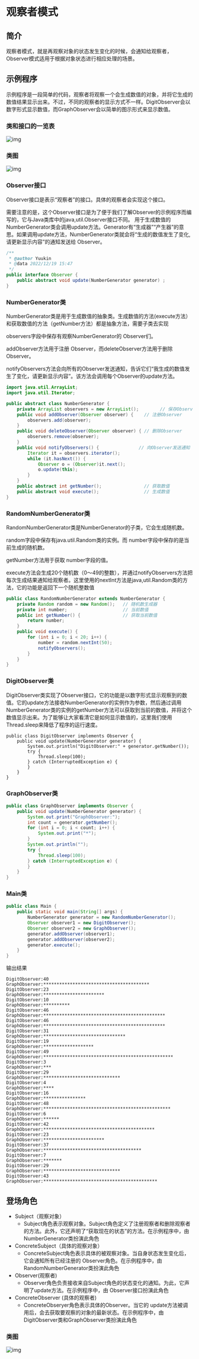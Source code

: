 # 观察者模式

## 简介

观察者模式，就是再观察对象的状态发生变化的时候，会通知给观察者，Observer模式适用于根据对象状态进行相应处理的场景。

## 示例程序

示例程序是一段简单的代码，观察者将观察一个会生成数值的对象，并将它生成的数值结果显示出来。不过，不同的观察者的显示方式不一样。DigitObserver会以数字形式显示数值，而GraphObserver会以简单的图示形式来显示数值。

### 类和接口的一览表

![img](https://raw.githubusercontent.com/Horo-Holo/DesignPatterns/master/images/Observer1.png)

### 类图

![img](https://raw.githubusercontent.com/Horo-Holo/DesignPatterns/master/images/Observer2.png)



### Observer接口

Observer接口是表示“观察者”的接口。具体的观察者会实现这个接口。

需要注意的是，这个Observer接口是为了便于我们了解Observer的示例程序而编写的，它与Java类库中的java,util.Observer接口不同。
用于生成数值的NumberGenerator类会调用update方法。Generator有“生成器”“产生器”的意思。如果调用update方法，NumberGenerator类就会将“生成的数值发生了变化,请更新显示内容”的通知发送给 Observer。



```java
/**
 * @author Yuukin
 * @data 2022/12/19 15:47
 */
public interface Observer {
    public abstract void update(NumberGenerator generator) ;
}
```

### NumberGenerator类

NumberGenerator类是用于生成数值的抽象类。生成数值的方法(execute方法）和获取数值的方法（getNumber方法）都是抽象方法，需要子类去实现

observers字段中保存有观察NumberGenerator的 Observer们。

addObserver方法用于注册 Observer，而deleteObserver方法用于删除 Observer。

notifyObservers方法会向所有的Observer发送通知，告诉它们“我生成的数值发生了变化，请更新显示内容”。该方法会调用每个Observer的update方法。

```java
import java.util.ArrayList;
import java.util.Iterator;

public abstract class NumberGenerator {
    private ArrayList observers = new ArrayList();        // 保存Observer们
    public void addObserver(Observer observer) {    // 注册Observer
        observers.add(observer);
    }
    public void deleteObserver(Observer observer) { // 删除Observer
        observers.remove(observer);
    }
    public void notifyObservers() {               // 向Observer发送通知
        Iterator it = observers.iterator();
        while (it.hasNext()) {
            Observer o = (Observer)it.next();
            o.update(this);
        }
    }
    public abstract int getNumber();                // 获取数值
    public abstract void execute();                 // 生成数值
}
```

### RandomNumberGenerator类

RandomNumberGenerator类是NumberGenerator的子类，它会生成随机数。

random字段中保存有java.util.Random类的实例。而 number字段中保存的是当前生成的随机数。

getNumber方法用于获取 number字段的值。

execute方法会生成20个随机数（0～49的整数），并通过notifyObservers方法把每次生成结果通知给观察者。这里使用的nextInt方法是java,util.Random类的方法，它的功能是返回下一个随机整数值

```java
public class RandomNumberGenerator extends NumberGenerator {
    private Random random = new Random();   // 随机数生成器
    private int number;                     // 当前数值
    public int getNumber() {                // 获取当前数值
        return number;
    }
    public void execute() {
        for (int i = 0; i < 20; i++) {
            number = random.nextInt(50);
            notifyObservers();
        }
    }
}
```

### DigitObserver类

DigitObserver类实现了Observer接口，它的功能是以数字形式显示观察到的数值。它的update方法接收NumberGenerator的实例作为参数，然后通过调用NumberGenerator类的实例的getNumber方法可以获取到当前的数值，并将这个数值显示出来。为了能够让大家看清它是如何显示数值的，这里我们使用 Thread.sleep来降低了程序的运行速度。

```
public class DigitObserver implements Observer {
    public void update(NumberGenerator generator) {
        System.out.println("DigitObserver:" + generator.getNumber());
        try {
            Thread.sleep(100);
        } catch (InterruptedException e) {
        }
    }
}
```

### GraphObserver类

```java
public class GraphObserver implements Observer {
    public void update(NumberGenerator generator) {
        System.out.print("GraphObserver:");
        int count = generator.getNumber();
        for (int i = 0; i < count; i++) {
            System.out.print("*");
        }
        System.out.println("");
        try {
            Thread.sleep(100);
        } catch (InterruptedException e) {
        }
    }
}
```

### Main类

```java
public class Main {
    public static void main(String[] args) {
        NumberGenerator generator = new RandomNumberGenerator();
        Observer observer1 = new DigitObserver();
        Observer observer2 = new GraphObserver();
        generator.addObserver(observer1);
        generator.addObserver(observer2);
        generator.execute();
    }
}
```

输出结果

```
DigitObserver:40
GraphObserver:****************************************
DigitObserver:23
GraphObserver:***********************
DigitObserver:10
GraphObserver:**********
DigitObserver:46
GraphObserver:**********************************************
DigitObserver:46
GraphObserver:**********************************************
DigitObserver:31
GraphObserver:*******************************
DigitObserver:19
GraphObserver:*******************
DigitObserver:49
GraphObserver:*************************************************
DigitObserver:3
GraphObserver:***
DigitObserver:29
GraphObserver:*****************************
DigitObserver:4
GraphObserver:****
DigitObserver:16
GraphObserver:****************
DigitObserver:48
GraphObserver:************************************************
DigitObserver:6
GraphObserver:******
DigitObserver:42
GraphObserver:******************************************
DigitObserver:23
GraphObserver:***********************
DigitObserver:37
GraphObserver:*************************************
DigitObserver:7
GraphObserver:*******
DigitObserver:29
GraphObserver:*****************************
DigitObserver:43
GraphObserver:*******************************************
```

## 登场角色

- Subject（观察对象）
  - Subject角色表示观察对象。Subject角色定义了注册观察者和删除观察者的方法。此外，它还声明了“获取现在的状态”的方法。在示例程序中，由NumberGenerator类扮演此角色
- ConcreteSubject（具体的观察对象）
  - ConcreteSubject角色表示具体的被观察对象。当自身状态发生变化后，它会通知所有已经注册的 Observer角色。在示例程序中，由 RandomNumberGenerator类扮演此角色
- Observer(观察者)
  - Observer角色负责接收来自Subject角色的状态变化的通知。为此，它声明了update方法。在示例程序中，由 Observer接口扮演此角色
- ConcreteObserver (具体的观察者)
  - ConcreteObseryer角色表示具体的Observer。当它的 update方法被调用后，会去获取要观察的对象的最新状态。在示例程序中，由 DigitObserver类和GraphObserver类扮演此角色



### 类图

![img](https://raw.githubusercontent.com/Horo-Holo/DesignPatterns/master/images/Observer3.png)



